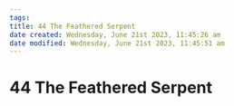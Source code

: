 ```yaml
---
tags: 
title: 44 The Feathered Serpent
date created: Wednesday, June 21st 2023, 11:45:26 am
date modified: Wednesday, June 21st 2023, 11:45:51 am
---
```


# 44 The Feathered Serpent
